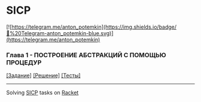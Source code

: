 # SICP
[![https://telegram.me/anton_potemkin](https://img.shields.io/badge/💬%20Telegram-anton_potemkin-blue.svg)](https://telegram.me/anton_potemkin)

### Глава 1 - ПОСТРОЕНИЕ АБСТРАКЦИЙ С ПОМОЩЬЮ ПРОЦЕДУР
[[Задание]](./doc/chapter01/)
[[Решение]](./src/chapter01/)
[[Тесты]](./test/chapter01/)

----
Solving [SICP](https://mitpress.mit.edu/sicp/) tasks on [Racket](https://racket-lang.org/)
